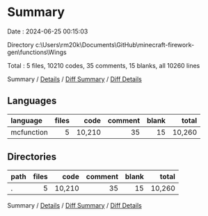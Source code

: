 # Summary

Date : 2024-06-25 00:15:03

Directory c:\\Users\\rm20k\\Documents\\GitHub\\minecraft-firework-gen\\functions\\Wings

Total : 5 files,  10210 codes, 35 comments, 15 blanks, all 10260 lines

Summary / [Details](details.md) / [Diff Summary](diff.md) / [Diff Details](diff-details.md)

## Languages
| language | files | code | comment | blank | total |
| :--- | ---: | ---: | ---: | ---: | ---: |
| mcfunction | 5 | 10,210 | 35 | 15 | 10,260 |

## Directories
| path | files | code | comment | blank | total |
| :--- | ---: | ---: | ---: | ---: | ---: |
| . | 5 | 10,210 | 35 | 15 | 10,260 |

Summary / [Details](details.md) / [Diff Summary](diff.md) / [Diff Details](diff-details.md)